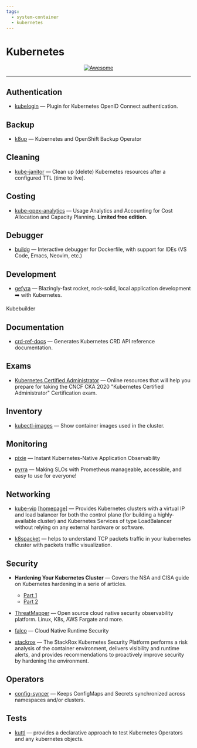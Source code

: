 ```yaml
---
tags:
  - system-container
  - kubernetes
---
```


# Kubernetes

<div align="center">
    <a href="https://awesome.re">
        <img src="https://awesome.re/badge.svg" alt="Awesome">
    </a>
</div>

* * *

## Authentication

- [kubelogin](https://github.com/int128/kubelogin) — Plugin for Kubernetes OpenID Connect authentication.

## Backup

- [k8up](https://github.com/k8up-io/k8up) — Kubernetes and OpenShift Backup Operator

## Cleaning

- [kube-janitor](https://codeberg.org/hjacobs/kube-janitor) — Clean up (delete) Kubernetes resources after a configured TTL (time to live).

## Costing

- [kube-opex-analytics](https://github.com/rchakode/kube-opex-analytics) — Usage Analytics and Accounting for Cost Allocation and Capacity Planning. **Limited free edition**.

## Debugger

- [buildg](https://github.com/ktock/buildg) — Interactive debugger for Dockerfile, with support for IDEs (VS Code, Emacs, Neovim, etc.)

## Development

- [gefyra](https://github.com/gefyrahq/gefyra) — Blazingly-fast rocket, rock-solid, local application development :arrow_right: with Kubernetes.

Kubebuilder

## Documentation

- [crd-ref-docs](https://github.com/elastic/crd-ref-docs) — Generates Kubernetes CRD API reference documentation.

## Exams

- [Kubernetes Certified Administrator](https://github.com/walidshaari/Kubernetes-Certified-Administrator) — Online resources that will help you prepare for taking the CNCF CKA 2020 "Kubernetes Certified Administrator" Certification exam.

## Inventory

- [kubectl-images](https://github.com/chenjiandongx/kubectl-images) — Show container images used in the cluster.

## Monitoring

- [pixie](https://github.com/pixie-io/pixie) — Instant Kubernetes-Native Application Observability

- [pyrra](https://github.com/pyrra-dev/pyrra) — Making SLOs with Prometheus manageable, accessible, and easy to use for everyone!

## Networking

- [kube-vip](https://github.com/kube-vip/kube-vip) [[homepage](https://kube-vip.chipzoller.dev/)] — Provides Kubernetes clusters with a virtual IP and load balancer for both the control plane (for building a highly-available cluster) and Kubernetes Services of type LoadBalancer without relying on any external hardware or software.

- [k8spacket](https://github.com/k8spacket/k8spacket) — helps to understand TCP packets traffic in your kubernetes cluster with packets traffic visualization.

## Security

- **Hardening Your Kubernetes Cluster** — Covers the NSA and CISA guide on Kubernetes hardening in a serie of articles.
  - [Part 1](https://blog.gitguardian.com/hardening-your-k8-pt-1/)
  - [Part 2](https://blog.gitguardian.com/hardening-your-k8s-pt-2/)

- [ThreatMapper](https://github.com/deepfence/ThreatMapper) — Open source cloud native security observability platform. Linux, K8s, AWS Fargate and more.

- [falco](https://github.com/falcosecurity/falco) — Cloud Native Runtime Security

- [stackrox](https://github.com/stackrox/stackrox) — The StackRox Kubernetes Security Platform performs a risk analysis of the container environment, delivers visibility and runtime alerts, and provides recommendations to proactively improve security by hardening the environment.

## Operators

- [config-syncer](https://github.com/kubeops/config-syncer) — Keeps ConfigMaps and Secrets synchronized across namespaces and/or clusters.

## Tests

- [kuttl](https://github.com/kudobuilder/kuttl) — provides a declarative approach to test Kubernetes Operators and any kubernetes objects.
